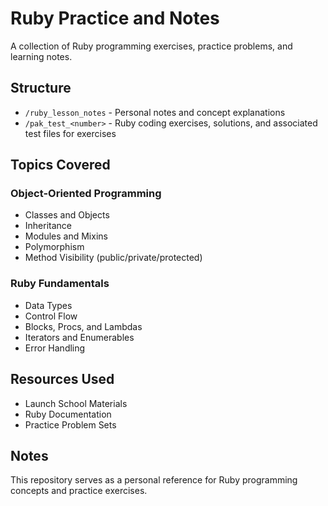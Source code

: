 # Ruby Practice and Notes

A collection of Ruby programming exercises, practice problems, and learning notes.

## Structure

- `/ruby_lesson_notes` - Personal notes and concept explanations
- `/pak_test_<number>` - Ruby coding exercises, solutions, and associated test files for exercises

## Topics Covered

### Object-Oriented Programming
- Classes and Objects
- Inheritance
- Modules and Mixins
- Polymorphism
- Method Visibility (public/private/protected)

### Ruby Fundamentals
- Data Types
- Control Flow
- Blocks, Procs, and Lambdas
- Iterators and Enumerables
- Error Handling

## Resources Used
- Launch School Materials
- Ruby Documentation
- Practice Problem Sets

## Notes
This repository serves as a personal reference for Ruby programming concepts and practice exercises.